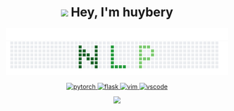 <div align="center">
  <h1 align="center"> <img src="https://emojis.slackmojis.com/emojis/images/1531849430/4246/blob-sunglasses.gif?1531849430" width="30"/> Hey, I'm huybery</h1>
<!--   <h3 style="color:red;" align="center"> I'm a researcher with a strong curiosity about deep learning & nature language processing. </h3> -->

<!--  <img src="https://github.com/huybery/huybery/blob/master/bio.gif" /> -->
  <img src="https://github.com/huybery/huybery/blob/master/bio.svg" />


  <img src="https://github.com/huybery/huybery/blob/master/nlp_x.png" />
  

  <p align="center"> 
<!--     <a href="https://www.python.org" target="_blank"> 
      <img src="https://devicons.github.io/devicon/devicon.git/icons/python/python-original.svg" alt="python" width="40" height="40"/> 
    </a>  -->
    <a href="https://pytorch.org/" target="_blank"> 
      <img src="https://www.vectorlogo.zone/logos/pytorch/pytorch-icon.svg" alt="pytorch" width="40" height="40"/> 
    </a> 
    <a href="https://flask.palletsprojects.com/" target="_blank"> 
       <img src="https://www.vectorlogo.zone/logos/pocoo_flask/pocoo_flask-icon.svg" alt="flask" width="40" height="40"/> 
    </a> 
    <a href="https://github.com/vim/vim" target="_blank"> 
       <img src="https://www.vectorlogo.zone/logos/vim/vim-icon.svg" alt="vim" width="40" height="40"/> 
    </a> 
    <a href="https://code.visualstudio.com/" target="_blank"> 
       <img src="https://github.com/bestofjs/bestofjs-webui/blob/master/public/logos/vscode.svg" alt="vscode" width="40" height="40"/> 
    </a> 

  </p>
  <p align="center"> <img src="https://visitor-badge.glitch.me/badge?page_id=huybery.huybery" /> </p>
</div>

<!-- ![ visitors ](https://visitor-badge.glitch.me/badge?page_id=huybery.huybery) -->


<!-- <img src='https://random-memer.herokuapp.com/' title="Meme" alt="Please refresh the page is the meme doesn't show up."> -->
